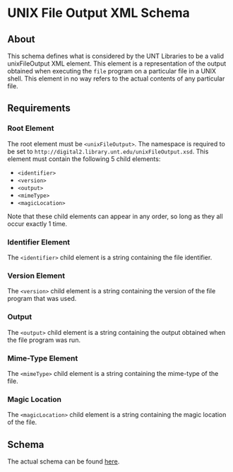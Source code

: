 UNIX File Output XML Schema
===========================

About
-----

This schema defines what is considered by the UNT Libraries to be a valid
unixFileOutput XML element. This element is a representation of the output
obtained when executing the `file` program on a particular file in a UNIX
shell. This element in no way refers to the actual contents of any particular
file.

Requirements
------------

### Root Element ###
The root element must be `<unixFileOutput>`. The namespace is required to be
set to `http://digital2.library.unt.edu/unixFileOutput.xsd`. This element must
contain the following 5 child elements:

* `<identifier>`
* `<version>`
* `<output>`
* `<mimeType>`
* `<magicLocation>`

Note that these child elements can appear in any order, so long as they all
occur exactly 1 time.

### Identifier Element ###
The `<identifier>` child element is a string containing the file identifier.

### Version Element ###
The `<version>` child element is a string containing the version of the file
program that was used.

### Output ###
The `<output>` child element is a string containing the output obtained when the
file program was run.

### Mime-Type Element ###
The `<mimeType>` child element is a string containing the mime-type of the file.

### Magic Location ###
The `<magicLocation>` child element is a string containing the magic location of
the file.

Schema
------

The actual schema can be found
[here](https://github.com/unt-libraries/xml-schemas/blob/master/unixFileOutput/unixFileOutput.xsd).
